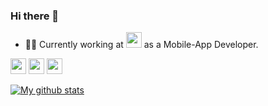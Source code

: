 ### Hi there 👋

- 👨‍💻 Currently working at <a href="https://maksof.com/"><img src="https://maksof.com/assets/images/mac-logo.png" height=25></a> as a Mobile-App Developer.

<a href="https://www.linkedin.com/in/md-hussain55/"><img src="https://img.shields.io/badge/linkedin-%230077B5.svg?&style=for-the-badge&logo=linkedin&logoColor=white" height=25></a> <a href="https://stackoverflow.com/users/9350274/hussain"><img src="https://img.shields.io/badge/stackoverflow-%23f48024.svg?&style=for-the-badge&logo=stackoverflow&logoColor=white" height=25></a> <a href="mailto:mohammadhussainmobeen@gmail.com"><img src="https://img.shields.io/badge/email-%23000.svg?&style=for-the-badge&logo=website&logoColor=white" height=25></a>

[![My github stats](https://github-readme-stats.vercel.app/api?username=Des-Hussain&count_private=true&bg_color=fff&text_color=0A2540&title_color=635BFF&hide=stars&custom_title=GitHub%20Stats)](https://github.com/Des-Hussain)
